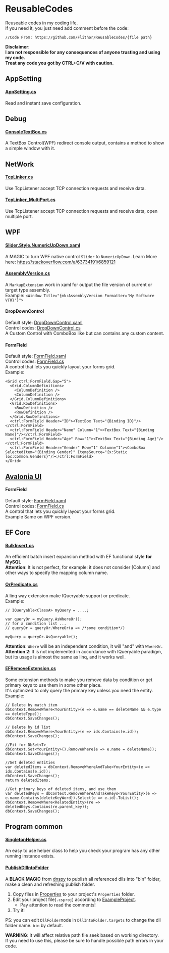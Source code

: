 # ReusableCodes
Reuseable codes in my coding life.  
If you need it, you just need add comment before the code:
```
//Code From: https://github.com/Flithor/ReusableCodes/{file path}
```

**Disclaimer:  
I am not responsible for any consequences of anyone trusting and using my code.  
Treat any code you got by CTRL+C/V with caution.**

## AppSetting
#### [AppSetting.cs](https://github.com/Flithor/ReusableCodes/blob/main/AppSetting/AppSettings.cs)
Read and instant save configuration.

## Debug
#### [ConsoleTextBox.cs](https://github.com/Flithor/ReusableCodes/blob/main/Debug/ConsoleTextBox.cs)
A TextBox Control(WPF) redirect console output, contains a method to show a simple window with it.

## NetWork
#### [TcpLinker.cs](https://github.com/Flithor/ReusableCodes/blob/main/Network/TcpLinker.cs)
Use TcpListener accept TCP connection requests and receive data.
#### [TcpLinker_MultiPort.cs](https://github.com/Flithor/ReusableCodes/blob/main/Network/TcpLinker_MultiPort.cs)
Use TcpListener accept TCP connection requests and receive data, open multiple port.

## WPF
#### [Slider.Style.NumericUpDown.xaml](https://github.com/Flithor/ReusableCodes/blob/main/WPF/Slider.Style.NumericUpDown.xaml)
A MAGIC to turn WPF native control `Slider` to `NumericUpDown`.
Learn More here: https://stackoverflow.com/a/63734191/6859121

#### [AssemblyVersion.cs](https://github.com/Flithor/ReusableCodes/blob/main/WPF/AssemblyVersion.cs)
A `MarkupExtension` work in xaml for output the file version of current or target type assembly.  
Example: `<Window Title="{mk:AssemblyVersion Formatter='My Software V{0}'}">`

#### DropDownControl
Default style: [DropDownControl.xaml](https://github.com/Flithor/ReusableCodes/blob/main/WPF/DropDownControl.xaml)  
Control codes: [DropDownControl.cs](https://github.com/Flithor/ReusableCodes/blob/main/WPF/DropDownControl.cs)  
A Custom Control with ComboBox like but can contains any custom content.

#### FormField
Default style: [FormField.xaml](https://github.com/Flithor/ReusableCodes/blob/main/WPF/FormField.xaml)  
Control codes: [FormField.cs](https://github.com/Flithor/ReusableCodes/blob/main/WPF/FormField.cs)  
A control that lets you quickly layout your forms grid.  
Example:
```
<Grid ctrl:FormField.Gap="5">
  <Grid.ColumnDefinitions>
    <ColumnDefinition />
    <ColumnDefinition />
  </Grid.ColumnDefinitions>
  <Grid.RowDefinitions>
    <RowDefinition />
    <RowDefinition />
  </Grid.RowDefinitions>
  <ctrl:FormField Header="ID"><TextBox Text="{Binding ID}"/></ctrl:FormField>
  <ctrl:FormField Header="Name" Column="1"><TextBox Text="{Binding Name}"/></ctrl:FormField>
  <ctrl:FormField Header="Age" Row="1"><TextBox Text="{Binding Age}"/></ctrl:FormField>
  <ctrl:FormField Header="Gender" Row="1" Column="1"><ComboBox SelectedItem="{Binding Gender}" ItemsSource="{x:Static loc:Common.Genders}"/></ctrl:FormField>
</Grid>
```

## [Avalonia UI](https://github.com/AvaloniaUI/Avalonia)
#### FormField
Default style: [FormField.xaml](https://github.com/Flithor/ReusableCodes/blob/main/AvaloniaUI/FormField.axaml)  
Control codes: [FormField.cs](https://github.com/Flithor/ReusableCodes/blob/main/AvaloniaUI/FormField.axaml.cs)  
A control that lets you quickly layout your forms grid.  
Example Same on WPF version.

## EF Core
#### [BulkInsert.cs](https://github.com/Flithor/ReusableCodes/blob/main/EFCore/BulkInsert.cs)
An efficient batch insert expansion method with EF functional style **for MySQL**  
**Attention**: It is not perfect, for example: it does not consider \[Column] and other ways to specify the mapping column name.

#### [OrPredicate.cs](https://github.com/Flithor/ReusableCodes/blob/main/EFCore/OrPredicate.cs)
A linq way extension make IQueryable<T> support or predicate.  
Example:
```
// IQueryable<ClassA> myQuery = ....;
  
var queryOr = myQuery.AsWhereOr();
// for a condition list ...
// queryOr = queryOr.WhereOr(a => /*some condition*/)

myQuery = queryOr.AsQueryable();
```
**Attention**: `Where` will be an independent condition, it will "and" with `WhereOr`.  
**Attention 2**: It is not implemented in accordance with IQueryable paradigm, but its usage is almost the same as linq, and it works well.

#### [EFRemoveExtension.cs](https://github.com/Flithor/ReusableCodes/blob/main/EFCore/EFRemoveExtension.cs)
Some extension methods to make you remove data by condition or get primary keys to use them in some other place.  
It's optimized to only query the primary key unless you need the entity.  
Example:
```
// Delete by match item
dbContext.RemoveWhere<YourEntity>(e => e.name == deleteName && e.type == deleteType));
dbContext.SaveChanges();

// Delete by id list
dbContext.RemoveWhere<YourEntity>(e => ids.Contains(e.id));
dbContext.SaveChanges();

//Fit for DbSet<T>
dbContext.Set<YourEntity>().RemoveWhere(e => e.name = deleteName));
dbContext.SaveChanges();

//Get deleted entities
var deletedItems = dbContext.RemoveWhereAndTake<YourEntity>(e => ids.Contains(e.id));
dbContext.SaveChanges();
return deletedItems;

//Get primary keys of deleted items, and use them
var deletedKeys = dbContext.RemoveWhereAndTakeKeys<YourEntity>(e => e.name.Contains(deleteKeyWord)).Select(e => e.id).ToList();
dbContext.RemoveWhere<RelatedEntity>(re => deletedKeys.Contains(re.parent_key));
dbContext.SaveChanges();
```

## Program common
#### [SingletonHelper.cs](https://github.com/Flithor/ReusableCodes/blob/main/Program/SingletonHelper.cs)
An easy to use helper class to help you check your program has any other running instance exists.

#### [PublishDllIntoFolder](https://github.com/Flithor/ReusableCodes/blob/main/Program/PublishDllIntoFolder)
A **BLACK MAGIC** from [dnspy](https://github.com/dnSpy/dnSpy) to publish all referenced dlls into "bin" folder, make a clean and refreshing publish folder.
1. Copy files in [Properties](https://github.com/Flithor/ReusableCodes/tree/main/Program/PublishDllIntoFolder/Properties) to your project's `Properties` folder.
2. Edit your project file(`.csproj`) according to [ExampleProject](https://github.com/Flithor/ReusableCodes/blob/main/Program/PublishDllIntoFolder/ExampleProject.csproj).
   - Pay attention to read the comments!
3. Try it!

PS: you can edit `DllFolder`node in `DllIntoFolder.targets` to change the dll folder name. `bin` by default.

**WARNING**:
It will affect relative path file seek based on working directory.  
If you need to use this, please be sure to handle possible path errors in your code.
